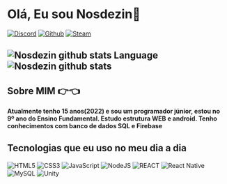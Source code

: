 # Olá, Eu sou Nosdezin👋

[![Discord](https://img.shields.io/badge/Discord-7289DA?style=for-the-badge&logo=discord&logoColor=white)](https://discord.gg/xRxv4AxtTy)
[![Github](https://img.shields.io/badge/GitHub-100000?style=for-the-badge&logo=github&logoColor=white)](https://github.com/nosdezin)
[![Steam](https://img.shields.io/badge/Steam-000000?style=for-the-badge&logo=steam&logoColor=white)](https://s.team/p/fthk-nnmp/VGHRJFGV)

![Nosdezin github stats Language](https://github-readme-stats.vercel.app/api/top-langs/?username=Nosdezin&theme=blue-green)
![Nosdezin github stats](https://github-readme-stats.vercel.app/api?username=nosdezin&show_icons=true&theme=dracula)
-
## Sobre MIM 👉👈

<div>
  <strong>Atualmente tenho 15 anos(2022) e sou um programador júnior, estou no 9º ano do Ensino Fundamental. Estudo estrutura WEB e android. Tenho conhecimentos com banco de dados SQL e Firebase</strong>
</div>

## Tecnologias que eu uso no meu dia a dia

<div style="display: inline_block">
   <img align="center" alt="HTML5" src="https://img.shields.io/badge/HTML5-E34F26?style=for-the-badge&logo=html5&logoColor=white"/>
  <img align="center" alt="CSS3" src="https://img.shields.io/badge/CSS3-1572B6?style=for-the-badge&logo=css3&logoColor=white"/>
  <img align="center" alt="JavaScript" src="https://img.shields.io/badge/JavaScript-323330?style=for-the-badge&logo=javascript&logoColor=F7DF1E"/>
  <img align="center" alt="NodeJS" src="https://img.shields.io/badge/Node.js-43853D?style=for-the-badge&logo=node.js&logoColor=white"/>
  <img align="center" alt="REACT" src="https://img.shields.io/badge/React-20232A?style=for-the-badge&logo=react&logoColor=61DAFB"/>
  <img align="center" alt="React Native" src="https://img.shields.io/badge/React_Native-20232A?style=for-the-badge&logo=react&logoColor=61DAFB"/>
  <img align="center" alt="MySQL" src="https://img.shields.io/badge/MySQL-00000F?style=for-the-badge&logo=mysql&logoColor=white"/>
  <img align="center" alt="Unity" src="https://img.shields.io/badge/Unity-100000?style=for-the-badge&logo=unity&logoColor=white"/>
  <img align="center" alt="" src=""/>
  <img align="center" alt="" src=""/>
  <img align="center" alt="" src=""/>
</div>
